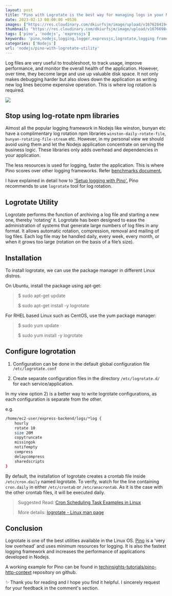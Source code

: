 ```yaml
---
layout: post
title: "Pino with Logrotate is the best way for managing logs in your Nodejs application"
date: 2023-02-13 00:00:00 +0530
images: ["https://res.cloudinary.com/dkiurfsjm/image/upload/v1676284194/pino-logrotate_hhr0er.png"]
thumbnail: "https://res.cloudinary.com/dkiurfsjm/image/upload/v1676698473/nodejs_dark_cjoudy.png"
tags: ['pino', 'nodejs', 'expressjs']
keywords: 'pino,nodejs,logging,logger,expressjs,logrotate,logging framework,file rotate'
categories: ['Nodejs']
url: 'nodejs/pino-with-logrotate-utility'
---
```


Log files are very useful to troubleshoot, to track usage, improve performance, and monitor the overall health of the application. However, over time, they become large and use up valuable disk space. It not only makes debugging harder but also slows down the application as writing new log lines become expensive operation. This is where log rotation is required.

![](https://res.cloudinary.com/dkiurfsjm/image/upload/v1676284194/pino-logrotate_hhr0er.png)

## Stop using log-rotate npm libraries

Almost all the popular logging framework in Nodejs like winston, bunyan etc have a complimentary log rotation npm libraries `winston-daily-rotate-file`, `bunyan-rotating-file-stream` etc. However, in my personal view we should avoid using them and let the Nodejs application concentrate on serving the business logic. These libraries only adds overhead and dependencies in your application.

The less resources is used for logging, faster the application. This is where Pino scores over other logging frameworks. Refer [benchmarks document.](https://github.com/pinojs/pino/blob/master/docs/benchmarks.md)
 
I have explained in detail how to ['Setup logging with Pino'.](https://techinsights.manisuec.com/nodejs/pino-logger-express-http-context/) Pino recommends to use `logrotate` tool for log rotation.

## Logrotate Utility

Logrotate performs the function of archiving a log file and starting a new one, thereby ‘rotating’ it. Logrotate has been designed to ease the administration of systems that generate large numbers of log files in any format. It allows automatic rotation, compression, removal and mailing of log files. Each log file may be handled daily, every week, every month, or when it grows too large (rotation on the basis of a file’s size).

## Installation

To install logrotate, we can use the package manager in different Linux distros.

On Ubuntu, install the package using apt-get:

> $ sudo apt-get update
> 
> $ sudo apt-get install -y logrotate

For RHEL based Linux such as CentOS, use the yum package manager:

> $ sudo yum update
> 
> $ sudo yum install -y logrotate

## Configure logrotation

1. Configuration can be done in the default global configuration file `/etc/logrotate.conf`

2. Create separate configuration files in the directory `/etc/logrotate.d/` for each service/application.

In my view option 2) is a better way to write logrotate configurations, as each configuration is separate from the other.

e.g.

```bash
/home/ec2-user/express-backend/logs/*log {
    hourly
    rotate 10
    size 20M
    copytruncate
    missingok
    notifempty
    compress
    delaycompress
    sharedscripts
}
```

By default, the installation of logrotate creates a crontab file inside `/etc/cron.daily` named logrotate. To verify, watch for the line containing `cron.daily` in either `/etc/crontab` or `/etc/anacrontab`. As it is the case with the other crontab files, it will be executed daily.

> Suggested Read: [Cron Scheduling Task Examples in Linux](https://www.tecmint.com/11-cron-scheduling-task-examples-in-linux/)
> 
> More details: [logrotate - Linux man page](https://linux.die.net/man/8/logrotate)

## Conclusion

Logrotate is one of the best utilities available in the Linux OS. [Pino](https://github.com/pinojs/pino) is a 'very low overhead' and uses minimum resources for logging. It is also the fastest logging framework and increases the performance of applications developed in Nodejs.

A working example for Pino can be found in [techinsights-tutorials/pino-http-context](https://github.com/manisuec/techinsights-tutorials/tree/main/pino-http-context) repository on github.

✨ Thank you for reading and I hope you find it helpful. I sincerely request for your feedback in the comment's section.